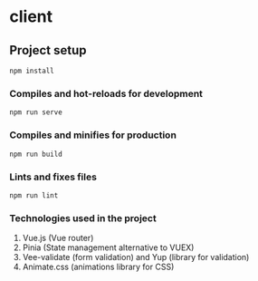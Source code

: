 # client

## Project setup
```
npm install
```

### Compiles and hot-reloads for development
```
npm run serve
```

### Compiles and minifies for production
```
npm run build
```

### Lints and fixes files
```
npm run lint
```

### Technologies used in the project

1. Vue.js (Vue router)
2. Pinia (State management alternative to VUEX)
3. Vee-validate (form validation) and Yup (library for validation)
4. Animate.css (animations library for CSS)
